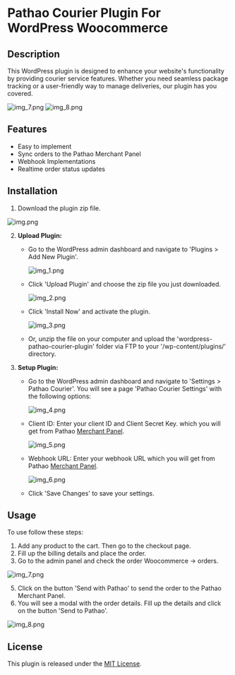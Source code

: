 # Pathao Courier Plugin For WordPress Woocommerce

## Description

This WordPress plugin is designed to enhance your website's functionality by providing courier service features.
Whether you need seamless package tracking or a user-friendly way to manage deliveries, our plugin has you covered.

![img_7.png](screenshots%2Fimg_7.png)
![img_8.png](screenshots%2Fimg_8.png)
## Features

- Easy to implement
- Sync orders to the Pathao Merchant Panel
- Webhook Implementations
- Realtime order status updates

## Installation

1. Download the plugin zip file.

![img.png](screenshots%2Fimg.png)

2. **Upload Plugin:**
   - Go to the WordPress admin dashboard and navigate to 'Plugins > Add New Plugin'.

     ![img_1.png](screenshots%2Fimg_1.png)

   - Click 'Upload Plugin' and choose the zip file you just downloaded.

     ![img_2.png](screenshots%2Fimg_2.png)

   - Click 'Install Now' and activate the plugin.

     ![img_3.png](screenshots%2Fimg_3.png)

   - Or, unzip the file on your computer and upload the 'wordpress-pathao-courier-plugin' folder via FTP to your '/wp-content/plugins/' directory.

4. **Setup Plugin:**
   - Go to the WordPress admin dashboard and navigate to 'Settings > Pathao Courier'.
     You will see a page 'Pathao Courier Settings' with the following options:

     ![img_4.png](screenshots%2Fimg_4.png)

   - Client ID: Enter your client ID and Client Secret Key. which you will get from Pathao [Merchant Panel](https://merchant.pathao.com/courier/developer-api).

     ![img_5.png](screenshots%2Fimg_5.png)

   - Webhook URL: Enter your webhook URL which you will get from Pathao [Merchant Panel](https://merchant.pathao.com/courier/developer-api).

     ![img_6.png](screenshots%2Fimg_6.png)

   - Click 'Save Changes' to save your settings.
## Usage

To use follow these steps:

1. Add any product to the cart. Then go to the checkout page.
2. Fill up the billing details and place the order.
3. Go to the admin panel and check the order Woocommerce -> orders.

![img_7.png](screenshots%2Fimg_7.png)

5. Click on the button 'Send with Pathao' to send the order to the Pathao Merchant Panel.
6. You will see a modal with the order details. Fill up the details and click on the button 'Send to Pathao'.

![img_8.png](screenshots%2Fimg_8.png)


## License
This plugin is released under the [MIT License](https://github.com/pathao-eng/courier-woocommerce-plugin/blob/main/LICENSE).
